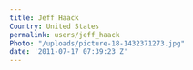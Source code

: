 ```yaml
---
title: Jeff Haack
Country: United States
permalink: users/jeff_haack
Photo: "/uploads/picture-18-1432371273.jpg"
date: '2011-07-17 07:39:23 Z'
---
```



